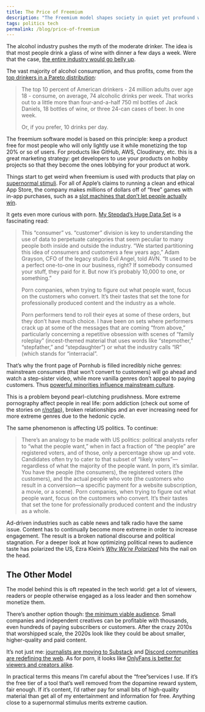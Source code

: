 ```yaml
---
title: The Price of Freemium
description: "The Freemium model shapes society in quiet yet profound ways. We should use extreme caution when using “free”products."
tags: politics tech
permalink: /blog/price-of-freemium
---
```



The alcohol industry pushes the myth of the moderate drinker. The idea is that most people drink a glass of wine with dinner a few days a week. Were that the case, [the entire industry would go belly up](https://www.economist.com/graphic-detail/2019/10/19/alcohol-firms-promote-moderate-drinking-but-it-would-ruin-them). 

The vast majority of alcohol consumption, and thus profits, come from the [top drinkers in a Pareto distribution](https://www.washingtonpost.com/news/wonk/wp/2014/09/25/think-you-drink-a-lot-this-chart-will-tell-you/):  

> The top 10 percent of American drinkers - 24 million adults over age 18 - consume, on average, 74 alcoholic drinks per week. That works out to a little more than four-and-a-half 750 ml bottles of Jack Daniels, 18 bottles of wine, or three 24-can cases of beer. In one week.
>
> Or, if you prefer, 10 drinks per day.

The freemium software model is based on this principle: keep a product free for most people who will only lightly use it while monetizing the top 20% or so of users. For products like GitHub, AWS, Cloudinary, etc. this is a great marketing strategy: get developers to use your products on hobby projects so that they become the ones lobbying for your product at work. 

Things start to get weird when freemium is used with products that play on [supernormal stimuli](https://en.wikipedia.org/wiki/Supernormal_stimulus). For all of Apple’s claims to running a clean and ethical App Store, the company makes millions of dollars off of “free” games with in-app purchases, such as a [slot machines that don’t let people actually win](https://mjtsai.com/blog/2020/09/14/big-fish-casino/).

It gets even more curious with porn. [My Stepdad’s Huge Data Set](https://logicmag.io/play/my-stepdad's-huge-data-set/) is a fascinating read:

> This “consumer” vs. “customer” division is key to understanding the use of data to perpetuate categories that seem peculiar to many people both inside and outside the industry. “We started partitioning this idea of consumers and customers a few years ago,” Adam Grayson, CFO of the legacy studio Evil Angel, told AVN. “It used to be a perfect one-to-one in our business, right? If somebody consumed your stuff, they paid for it. But now it’s probably 10,000 to one, or something.”
>
> Porn companies, when trying to figure out what people want, focus on the customers who convert. It’s their tastes that set the tone for professionally produced content and the industry as a whole.
 >
 > Porn performers tend to roll their eyes at some of these orders, but they don’t have much choice. I have been on sets where performers crack up at some of the messages that are coming “from above,” particularly concerning a repetitive obsession with scenes of “family roleplay” (incest-themed material that uses words like “stepmother,” “stepfather,” and “stepdaughter”) or what the industry calls “IR” (which stands for “interracial”.    

That’s why the front page of Pornhub is filled incredibly niche genres: mainstream consumers (that won’t convert to customers) will go ahead and watch a step-sister video, while more vanilla genres don’t appeal to paying customers. Thus [powerful minorities influence mainstream culture](https://medium.com/incerto/the-most-intolerant-wins-the-dictatorship-of-the-small-minority-3f1f83ce4e15#.z5ry4bucq). 

This is a problem beyond pearl-clutching prudishness. More extreme pornography affect people in real life: porn addiction (check out some of the stories on [r/nofap](https://www.reddit.com/r/NoFap/)), broken relationships and an ever increasing need for more extreme genres due to the hedonic cycle. 

The same phenomenon is affecting US politics. To continue: 

> There’s an analogy to be made with US politics: political analysts refer to “what the people want,” when in fact a fraction of “the people” are registered voters, and of those, only a percentage show up and vote. Candidates often try to cater to that subset of “likely voters”— regardless of what the majority of the people want. In porn, it’s similar. You have the people (the consumers), the registered voters (the customers), and the actual people who vote (the customers who result in a conversion—a specific payment for a website subscription, a movie, or a scene). Porn companies, when trying to figure out what people want, focus on the customers who convert. It’s their tastes that set the tone for professionally produced content and the industry as a whole.

Ad-driven industries such as cable news and talk radio have the same issue. Content has to continually become more extreme in order to increase engagement. The result is a broken national discourse and political stagnation. For a deeper look at how optimizing political news to audience taste has polarized the US, Ezra Klein’s [*Why We’re Polarized*](https://www.vox.com/2020/1/28/21077888/why-were-polarized-media-book-ezra-news) hits the nail on the head. 


## The Other Model 

The model behind this is oft repeated in the tech world: get a lot of viewers, readers or people otherwise engaged as a loss leader and then somehow monetize them.

There’s another option though: [the minimum viable audience](https://seths.blog/2017/07/in-search-of-the-minimum-viable-audience/). Small companies and independent creatives can be profitable with thousands, even hundreds of paying subscribers or customers. After the crazy 2010s that worshipped scale, the 2020s look like they could be about smaller, higher-quality and paid content. 

It’s not just me: [journalists are moving to Substack](https://www.npr.org/2020/12/02/941020719/tired-of-the-social-media-rat-race-journalists-move-to-writing-substack-newslett) and [Discord communities are redefining the web](https://www.protocol.com/discord). As for porn, it looks like [OnlyFans is better for viewers and creators alike](https://www.youtube.com/watch?v=nsK_6VSmlMI).

In practical terms this means I’m careful about the “free”services I use. If it’s the free tier of a tool that’s well removed from the dopamine reward system, fair enough. If it’s content, I’d rather pay for small bits of high-quality material than get all of my entertainment and information for free. Anything close to a supernormal stimulus merits extreme caution.
